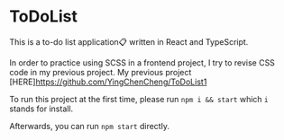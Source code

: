 # ToDoList
This is a to-do list application:clipboard: written in React and TypeScript.

In order to practice using SCSS in a frontend project, I try to revise CSS code in my previous project.
My previous project [HERE]<https://github.com/YingChenCheng/ToDoList1>

<!-- ![image]() -->

To run this project at the first time, please run `npm i && start` which `i` stands for install.

Afterwards, you can run `npm start` directly.
